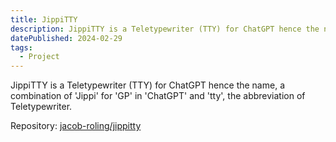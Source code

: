 ```yaml
---
title: JippiTTY
description: JippiTTY is a Teletypewriter (TTY) for ChatGPT hence the name, a combination of 'Jippi' for 'GP' in 'ChatGPT' and 'tty', the abbreviation of Teletypewriter.
datePublished: 2024-02-29
tags:
  - Project
---
```


JippiTTY is a Teletypewriter (TTY) for ChatGPT hence the name, a combination of 'Jippi' for 'GP' in 'ChatGPT' and 'tty', the abbreviation of Teletypewriter.

Repository: [jacob-roling/jippitty](https://github.com/jacob-roling/jippitty)

